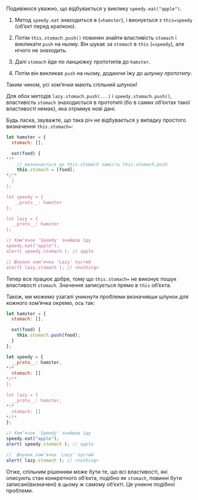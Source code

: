 Подивімося уважно, що відбувається у виклику `speedy.eat("apple")`.

1. Метод `speedy.eat` знаходиться в (`=hamster`), і вионується з `this=speedy` (об’єкт перед крапкою).

2. Потім `this.stomach.push()` повинен знайти властивість `stomach` і викликати `push` на ньому. Він шукає за `stomach` в `this` (`=speedy`), але нічого не знаходить.

3. Далі `stomach` йде по ланцюжку прототипів до `hamster`.

4. Потім він викликає `push` на ньому, додаючи їжу до *шлунку прототипу*.

Таким чином, усі хом’ячки мають спільний шлунок!

Для обох методів `lazy.stomach.push(...)` і `speedy.stomach.push()`, властивість `stomach` знаходисться в прототипі (бо в самих об’єктах такої властивості немає), яка отрммує нові дані.

Будь ласка, зауважте, що така річ не відбувається у випадку простого визначення `this.stomach=`:

```js run
let hamster = {
  stomach: [],

  eat(food) {
*!*
    // визначається до this.stomach замість this.stomach.push
    this.stomach = [food];
*/!*
  }
};

let speedy = {
   __proto__: hamster
};

let lazy = {
  __proto__: hamster
};

// Хом’ячок 'Speedy' знайшов їду
speedy.eat("apple");
alert( speedy.stomach ); // apple

// Шлунок хом’ячка 'Lazy' пустий
alert( lazy.stomach ); // <nothing>
```

Тепер все працює добре, тому що `this.stomach=` не виконує пошук властивості `stomach`. Значення записується прямо в `this` об’єкта.

Також, ми можемо узагалі уникнути проблеми визначивши шлунок для кожного хом’ячка окремо, ось так:

```js run
let hamster = {
  stomach: [],

  eat(food) {
    this.stomach.push(food);
  }
};

let speedy = {
  __proto__: hamster,
*!*
  stomach: []
*/!*
};

let lazy = {
  __proto__: hamster,
*!*
  stomach: []
*/!*
};

// Хом’ячок 'Speedy' знайшов їду
speedy.eat("apple");
alert( speedy.stomach ); // apple

//  Шлунок хом’ячка 'Lazy' пустий
alert( lazy.stomach ); // <nothing>
```

Отже, спільним рішенням може бути те, що всі властивості, які описують стан конкретного об’єкта, подібно як `stomach`, повинні бути записані(визначені) в цьому ж самому об’єкті. Це уникне подібної проблеми.
